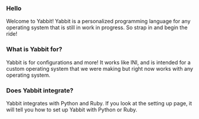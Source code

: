 ### Hello
Welcome to Yabbit!  Yabbit is a personalized programming language for any operating system that is still in work in progress.  So strap in and begin the ride!

### What is Yabbit for?
Yabbit is for configurations and more!  It works like INI, and is intended for a custom operating system that we were making but right now works with any operating system.

### Does Yabbit integrate?
Yabbit integrates with Python and Ruby.  If you look at the setting up page, it will tell you how to set up Yabbit with Python or Ruby.
